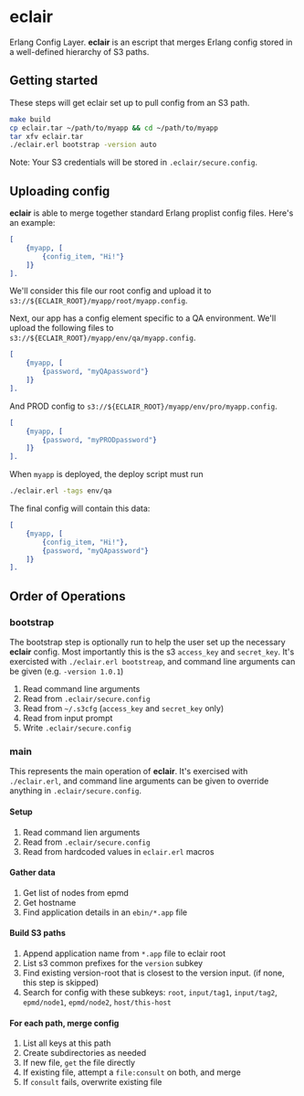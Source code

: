 # eclair
Erlang Config Layer. __eclair__ is an escript that merges Erlang config stored
in a well-defined hierarchy of S3 paths.

## Getting started
These steps will get eclair set up to pull config from an S3 path.
```bash
make build
cp eclair.tar ~/path/to/myapp && cd ~/path/to/myapp
tar xfv eclair.tar
./eclair.erl bootstrap -version auto
```

Note: Your S3 credentials will be stored in `.eclair/secure.config`.

## Uploading config
__eclair__ is able to merge together standard Erlang proplist config files.
Here's an example:

```Erlang
[
    {myapp, [
        {config_item, "Hi!"}
    ]}
].
```

We'll consider this file our root config and upload it to
`s3://${ECLAIR_ROOT}/myapp/root/myapp.config`.

Next, our app has a config element specific to a QA environment.
We'll upload the following files to 
`s3://${ECLAIR_ROOT}/myapp/env/qa/myapp.config`.

```Erlang
[
    {myapp, [
        {password, "myQApassword"}
    ]}
].
```

And PROD config to
`s3://${ECLAIR_ROOT}/myapp/env/pro/myapp.config`.

```Erlang
[
    {myapp, [
        {password, "myPRODpassword"}
    ]}
].
```

When `myapp` is deployed, the deploy script must run

```bash
./eclair.erl -tags env/qa
```

The final config will contain this data:
```Erlang
[
    {myapp, [
        {config_item, "Hi!"},
        {password, "myQApassword"}
    ]}
].
```

## Order of Operations

### bootstrap
The bootstrap step is optionally run to help the user set up the necessary __eclair__ config. Most 
importantly this is the s3 `access_key` and `secret_key`. It's exercisted with `./eclair.erl bootstreap`,
and command line arguments can be given (e.g. `-version 1.0.1`)

1. Read command line arguments
2. Read from `.eclair/secure.config`
3. Read from `~/.s3cfg` (`access_key` and `secret_key` only)
4. Read from input prompt
5. Write `.eclair/secure.config`

### main
This represents the main operation of __eclair__. It's exercised with `./eclair.erl`, and
command line arguments can be given to override anything in `.eclair/secure.config`.

#### Setup

1. Read command lien arguments
2. Read from `.eclair/secure.config`
3. Read from hardcoded values in `eclair.erl` macros

#### Gather data

1. Get list of nodes from epmd
2. Get hostname
3. Find application details in an `ebin/*.app` file

#### Build S3 paths

1. Append application name from `*.app` file to eclair root
2. List s3 common prefixes for the `version` subkey
3. Find existing version-root that is closest to the version input. (if none, this step is skipped)
4. Search for config with these subkeys: `root`, `input/tag1`, `input/tag2`, `epmd/node1`, `epmd/node2`, `host/this-host`

#### For each path, merge config

1. List all keys at this path
2. Create subdirectories as needed
3. If new file, `get` the file directly
4. If existing file, attempt a `file:consult` on both, and merge
5. If `consult` fails, overwrite existing file
